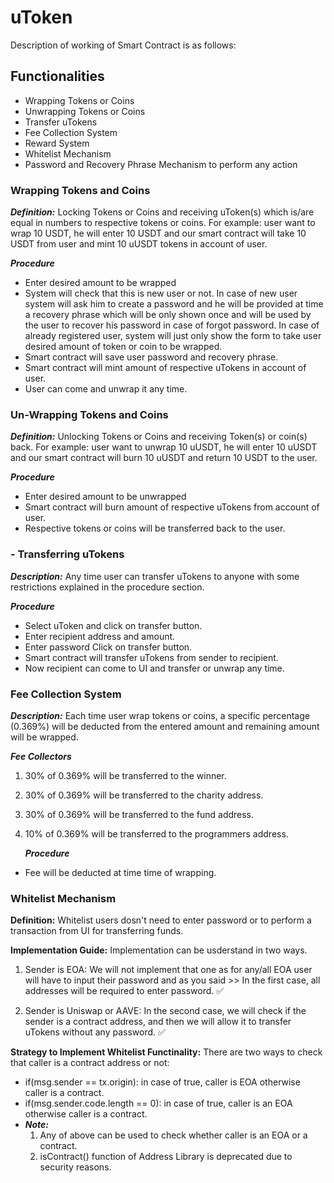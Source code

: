 # uToken

Description of working of Smart Contract is as follows:

## Functionalities

- Wrapping Tokens or Coins
- Unwrapping Tokens or Coins
- Transfer uTokens
- Fee Collection System
- Reward System
- Whitelist Mechanism
- Password and Recovery Phrase Mechanism to perform any action

### Wrapping Tokens and Coins

**_Definition:_** Locking Tokens or Coins and receiving uToken(s) which is/are equal in numbers to respective tokens or coins. For example: user want to wrap 10 USDT, he will enter 10 USDT and our smart contract will take 10 USDT from user and mint 10 uUSDT tokens in account of user.

**_Procedure_**

- Enter desired amount to be wrapped
- System will check that this is new user or not. In case of new user system will ask him to create a password and he will be provided at time a recovery phrase which will be only shown once and will be used by the user to recover his password in case of forgot password. In case of already registered user, system will just only show the form to take user desired amount of token or coin to be wrapped.
- Smart contract will save user password and recovery phrase.
- Smart contract will mint amount of respective uTokens in account of user.
- User can come and unwrap it any time.

### Un-Wrapping Tokens and Coins

**_Definition:_** Unlocking Tokens or Coins and receiving Token(s) or coin(s) back. For example: user want to unwrap 10 uUSDT, he will enter 10 uUSDT and our smart contract will burn 10 uUSDT and return 10 USDT to the user.

**_Procedure_**

- Enter desired amount to be unwrapped
- Smart contract will burn amount of respective uTokens from account of user.
- Respective tokens or coins will be transferred back to the user.

### - Transferring uTokens

**_Description:_** Any time user can transfer uTokens to anyone with some restrictions explained in the procedure section.

**_Procedure_**

- Select uToken and click on transfer button.
- Enter recipient address and amount.
- Enter password Click on transfer button.
- Smart contract will transfer uTokens from sender to recipient.
- Now recipient can come to UI and transfer or unwrap any time.

### Fee Collection System

**_Description:_** Each time user wrap tokens or coins, a specific percentage (0.369%) will be deducted from the entered amount and remaining amount will be wrapped.

**_Fee Collectors_**

1. 30% of 0.369% will be transferred to the winner.
2. 30% of 0.369% will be transferred to the charity address.
3. 30% of 0.369% will be transferred to the fund address.
4. 10% of 0.369% will be transferred to the programmers address.

   **_Procedure_**

- Fee will be deducted at time time of wrapping.

### Whitelist Mechanism

**Definition:** Whitelist users dosn't need to enter password or to perform a transaction from UI for transferring funds.

**Implementation Guide:**
Implementation can be usderstand in two ways.

1. Sender is EOA:
   We will not implement that one as for any/all EOA user will have to input their password and as you said >> In the first case, all addresses will be required to enter password. ✅

2. Sender is Uniswap or AAVE:
   In the second case, we will check if the sender is a contract address, and then we will allow it to transfer uTokens without any password. ✅

**Strategy to Implement Whitelist Functinality:**
There are two ways to check that caller is a contract address or not:

- if(msg.sender == tx.origin): in case of true, caller is EOA otherwise caller is a contract.
- if(msg.sender.code.length == 0): in case of true, caller is an EOA otherwise caller is a contract.
- **_Note:_**
  1. Any of above can be used to check whether caller is an EOA or a contract.
  2. isContract() function of Address Library is deprecated due to security reasons.

